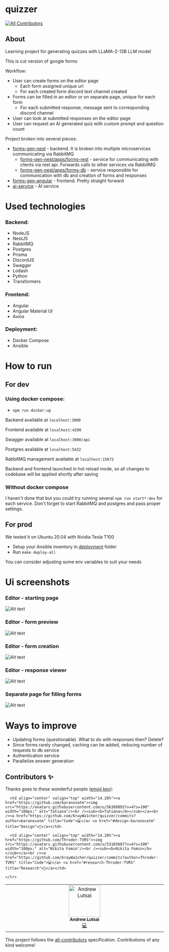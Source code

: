 #  quizzer
<!-- ALL-CONTRIBUTORS-BADGE:START - Do not remove or modify this section -->
[![All Contributors](https://img.shields.io/badge/all_contributors-2-orange.svg?style=flat-square)](#contributors-)
<!-- ALL-CONTRIBUTORS-BADGE:END -->
## About

Learning project for generating quizzes with LLaMA-2-13B LLM model

This is cut version of google forms

Workflow:
- User can create forms on the editor page
    - Each form assigned unique url
    - For each created form discord text channel created
- Forms can be filled in an editor or on separate page, unique for each form
    - For each submitted response, message sent to corresponding discord channel
- User can look at submitted responses on the editor page
- User can request an AI generated quiz with custom prompt and question count

Project broken into several pieces:
- [forms-gen-nest](./forms-gen-nest) - backend. It is broken into multiple microservices communicating via RabbitMQ
    - [forms-gen-nest/apps/forms-rest](./forms-gen-nest/apps/forms-rest) - service for communicating with clients via rest api. Forwards calls to other services via RabbitMQ
    - [forms-gen-nest/apps/forms-db](./forms-gen-nest/apps/forms-db) - service responsible for communication with db and creation of forms and responses
- [forms-gen-angular](./forms-gen-angular) - frontend. Pretty straight forward
- [ai-service](./ai-service/) - AI service

# Used technologies

### Backend:
- NodeJS
- NestJS
- RabbitMQ
- Postgres
- Prisma
- DiscordJS
- Swagger
- Lodash
- Python
- Transformers

### Frontend:
- Angular
- Angular Material UI
- Axios

### Deployment:
- Docker Compose
- Ansible

# How to run

## For dev

### Using docker compose:
- ```npm run docker:up```

Backend available at ```localhost:3000```

Frontend available at ```localhost:4200```

Swagger available at ```localhost:3000/api```

Postgres available at ```localhost:5432```

RabbitMQ management available at ```localhost:15672```

Backend and frontend launched in hot reload mode, so all changes to codebase will be applied shortly after saving

### Without docker compose

I haven't done that but you could try running several ```npm run start*:dev``` for each service. Don't forget to start RabbitMQ and postgres and pass proper settings.

## For prod

We tested it on Ubuntu 20.04 with Nvidia Tesla T100

- Setup your Ansible inventory in [deployment](./deployment/) folder
- Run `make deploy-all`

You can consider adjusting some env variables to suit your needs

# Ui screenshots

### Editor - starting page

![Alt text](screenshots/editor_starting_screen.jpg?raw=true "Editor - starting page")

### Editor - form preview

![Alt text](screenshots/editor_form_preview.jpg?raw=true "Editor - form preview")

### Editor - form creation

![Alt text](screenshots/editor_form_creation.jpg?raw=true "Editor - form creation")

### Editor - response viewer

![Alt text](screenshots/editor_response_view.jpg?raw=true "Editor - response viewer")

### Separate page for filling forms

![Alt text](screenshots/fill_form_page.jpg?raw=true "Separate page for filling forms")

# Ways to improve

- Updating forms (questionable). What to do with responses then? Delete?
- Since forms rarely changed, caching can be added, reducing number of requests to db service
- Authentication service
- Parallelize answer generation

## Contributors ✨

Thanks goes to these wonderful people ([emoji key](https://allcontributors.org/docs/en/emoji-key)):

<!-- ALL-CONTRIBUTORS-LIST:START - Do not remove or modify this section -->
<!-- prettier-ignore-start -->
<!-- markdownlint-disable -->
<table>
  <tbody>
    <tr>
      <td align="center" valign="top" width="14.28%"><a href="https://github.com/Alstrasz"><img src="https://avatars.githubusercontent.com/u/47223797?v=4?s=100" width="100px;" alt="Andrew Lutsai"/><br /><sub><b>Andrew Lutsai</b></sub></a><br /><a href="https://github.com/6rayWa1cher/quizzer/commits?author=Alstrasz" title="Code">💻</a></td>

      <td align="center" valign="top" width="14.28%"><a href="https://github.com/baranovatm"><img src="https://avatars.githubusercontent.com/u/56389893?v=4?s=100" width="100px;" alt="Tatiana"/><br /><sub><b>Tatiana</b></sub></a><br /><a href="https://github.com/6rayWa1cher/quizzer/commits?author=baranovatm" title="Code">💻</a> <a href="#design-baranovatm" title="Design">🎨</a></td>

      <td align="center" valign="top" width="14.28%"><a href="https://github.com/Throder-TVRS"><img src="https://avatars.githubusercontent.com/u/53103607?v=4?s=100" width="100px;" alt="Nikita Fomin"/><br /><sub><b>Nikita Fomin</b></sub></a><br /><a href="https://github.com/6rayWa1cher/quizzer/commits?author=Throder-TVRS" title="Code">💻</a> <a href="#research-Throder-TVRS" title="Research">🔬</a></td>

    </tr>
  </tbody>
</table>

<!-- markdownlint-restore -->
<!-- prettier-ignore-end -->

<!-- ALL-CONTRIBUTORS-LIST:END -->

This project follows the [all-contributors](https://github.com/all-contributors/all-contributors) specification. Contributions of any kind welcome!